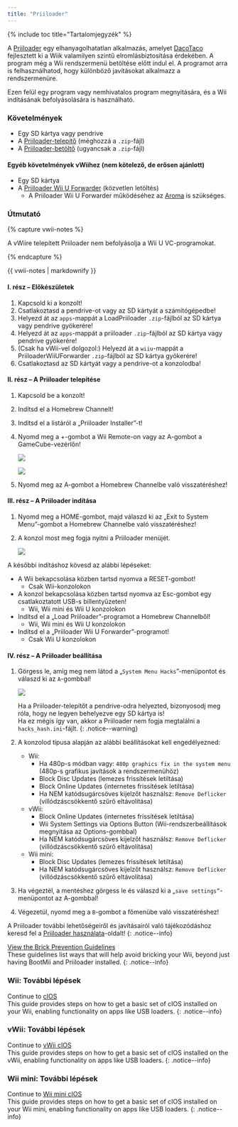 ```yaml
---
title: "Priiloader"
---
```


{% include toc title="Tartalomjegyzék" %}

A [Priiloader](https://github.com/DacoTaco/priiloader) egy elhanyagolhatatlan alkalmazás, amelyet [DacoTaco](https://github.com/DacoTaco) fejlesztett ki a Wiik valamilyen szintű elromlásbiztosítása érdekében. A program még a Wii rendszermenü betöltése előtt indul el. A programot arra is felhasználhatod, hogy különböző javításokat alkalmazz a rendszermenüre.

Ezen felül egy program vagy nemhivatalos program megnyitására, és a Wii indításának befolyásolására is használható.

### Követelmények

* Egy SD kártya vagy pendrive
* A [Priiloader-telepítő](https://oscwii.org/library/app/priiloader) (méghozzá a `.zip`-fájl)
* A [Priiloader-betöltő](https://oscwii.org/library/app/loadpriiloader) (ugyancsak a `.zip`-fájl)

#### Egyéb követelmények vWiihez (nem kötelező, de erősen ajánlott)

* Egy SD kártya
* A [Priiloader Wii U Forwarder](https://github.com/DacoTaco/priiloader/releases/download/0.10.0/PriiloaderWiiUForwarder.zip) (közvetlen letöltés)
    * A Priiloader Wii U Forwarder működéséhez az [Aroma](https://wiiu.hacks.guide/#/aroma/getting-started) is szükséges.

### Útmutató

{% capture vwii-notes %}

A vWiire telepített Priiloader nem befolyásolja a Wii U VC-programokat.

{% endcapture %}

<div class="notice--danger">{{ vwii-notes | markdownify }}</div>

#### I. rész – Előkészületek

1. Kapcsold ki a konzolt!
1. Csatlakoztasd a pendrive-ot vagy az SD kártyát a számítógépedbe!
1. Helyezd át az `apps`-mappát a LoadPriiloader `.zip`-fájlból az SD kártya vagy pendrive gyökerére!
1. Helyezd át az `apps`-mappát a priiloader `.zip`-fájlból az SD kártya vagy pendrive gyökerére!
1. (Csak ha vWii-vel dolgozol:) Helyezd át a `wiiu`-mappát a PriiloaderWiiUForwarder `.zip`-fájlból az SD kártya gyökerére!
1. Csatlakoztasd az SD kártyát vagy a pendrive-ot a konzolodba!

#### II. rész – A Priiloader telepítése

1. Kapcsold be a konzolt!
1. Indítsd el a Homebrew Channelt!
1. Indítsd el a listáról a „Priiloader Installer”-t!
1. Nyomd meg a +-gombot a Wii Remote-on vagy az A-gombot a GameCube-vezérlőn!

    ![](/images/priiloader/installer.png)

    ![](/images/priiloader/installing.png)

1. Nyomd meg az A-gombot a Homebrew Channelbe való visszatéréshez!

#### III. rész – A Priiloader indítása

1. Nyomd meg a HOME-gombot, majd válaszd ki az „Exit to System Menu”-gombot a Homebrew Channelbe való visszatéréshez!
1. A konzol most meg fogja nyitni a Priiloader menüjét.

    ![](/images/priiloader/menu.png)

A későbbi indításhoz kövesd az alábbi lépéseket:

+ A Wii bekapcsolása közben tartsd nyomva a RESET-gombot!
    + Csak Wii-konzolokon
+ A konzol bekapcsolása közben tartsd nyomva az Esc-gombot egy csatlakoztatott USB-s billentyűzeten!
    + Wii, Wii mini és Wii U konzolokon
+ Indítsd el a „Load Priiloader”-programot a Homebrew Channelből!
    + Wii, Wii mini és Wii U konzolokon
+ Indítsd el a „Priiloader Wii U Forwarder”-programot!
    + Csak Wii U konzolokon

#### IV. rész – A Priiloader beállítása

1. Görgess le, amíg meg nem látod a „`System Menu Hacks`”-menüpontot és válaszd ki az `A`-gombbal!

    ![](/images/priiloader/menu_hacks.png)

    Ha a Priiloader-telepítőt a pendrive-odra helyezted, bizonyosodj meg róla, hogy ne legyen behelyezve egy SD kártya is! <br> Ha ez mégis így van, akkor a Priiloader nem fogja megtalálni a `hacks_hash.ini`-fájlt.
    {: .notice--warning}

1. A konzolod típusa alapján az alábbi beállításokat kell engedélyezned:
    + Wii:
        + Ha 480p-s módban vagy: `480p graphics fix in the system menu` (480p-s grafikus javítások a rendszermenühöz)
        + Block Disc Updates (lemezes frissítések letiltása)
        + Block Online Updates (internetes frissítések letiltása)
        + Ha NEM katódsugárcsöves kijelzőt használsz: `Remove Deflicker` (villódzáscsökkentő szűrő eltávolítása)
    + vWii:
        + Block Online Updates (internetes frissítések letiltása)
        + Wii System Settings via Options Button (Wii-rendszerbeállítások megnyitása az Options-gombbal)
        + Ha NEM katódsugárcsöves kijelzőt használsz: `Remove Deflicker` (villódzáscsökkentő szűrő eltávolítása)
    + Wii mini:
        + Block Disc Updates (lemezes frissítések letiltása)
        + Ha NEM katódsugárcsöves kijelzőt használsz: `Remove Deflicker` (villódzáscsökkentő szűrő eltávolítása)
1. Ha végeztél, a mentéshez görgess le és válaszd ki a „`save settings”`-menüpontot az A-gombbal!
1. Végezetül, nyomd meg a `B`-gombot a főmenübe való visszatéréshez!

A Priiloader további lehetőségeiről és javításairól való tájékozódáshoz keresd fel a [Priiloader használata](priiloader-usage)-oldalt!
{: .notice--info}

[View the Brick Prevention Guidelines](bricks#brick-prevention)<br> These guidelines list ways that will help avoid bricking your Wii, beyond just having BootMii and Priiloader installed.
{: .notice--info}

### Wii: További lépések

Continue to [cIOS](cios)<br> This guide provides steps on how to get a basic set of cIOS installed on your Wii, enabling functionality on apps like USB loaders.
{: .notice--info}

### vWii: További lépések

Continue to [vWii cIOS](cios-vwii)<br> This guide provides steps on how to get a basic set of cIOS installed on the vWii, enabling functionality on apps like USB loaders.
{: .notice--info}

### Wii mini: További lépések

Continue to [Wii mini cIOS](cios-mini)<br> This guide provides steps on how to get a basic set of cIOS installed on your Wii mini, enabling functionality on apps like USB loaders.
{: .notice--info}
